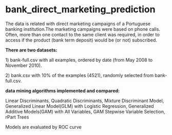 bank_direct_marketing_prediction
================================

The data is related with direct marketing campaigns of a Portuguese banking institution.The marketing campaigns were based on phone calls. Often, more than one contact to the same client was required, in order to access if the product (bank term deposit) would be (or not) subscribed. 

**There are two datasets:**
<p>1) bank-full.csv with all examples, ordered by date (from May 2008 to November 2010).</p>
<p>2) bank.csv with 10% of the examples (4521), randomly selected from bank-full.csv.</p>

**data mining algorithms implemented and compared:** 
<p>Linear Discriminants, Quadratic Discriminants, Mixture Discriminant Model, Generalized Linear Model(GLM) with Logistic Regression, Generalized Additive Models(GAM) with All Variables, GAM Stepwise Variable Selection, rPart Trees</p>

Models are evaluated by ROC curve
